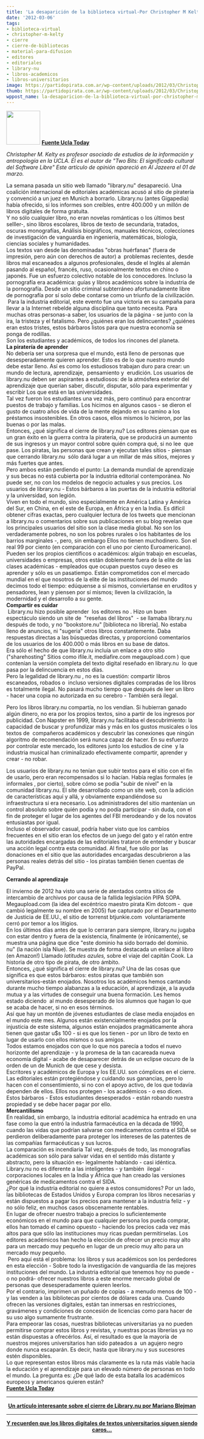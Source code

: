 ```yaml
---
title: 'La desaparición de la biblioteca virtual-Por Christopher M Kelty '
date: '2012-03-06'
tags:
- biblioteca-virtual
- christopher-m-kelty
- cierre
- cierre-de-bibliotecas
- material-para-difusion
- editores
- editoriales
- library-nu
- libros-academicos
- libros-universitarios
image: https://partidopirata.com.ar/wp-content/uploads/2012/03/Christopher_Kelty-thmb.jpg
thumb: https://partidopirata.com.ar/wp-content/uploads/2012/03/Christopher_Kelty-thmb.jpg
wppost_name: la-desaparicion-de-la-biblioteca-virtual-por-christopher-m-kelty
---
```


<a href="https://partidopirata.com.ar/wp-content/uploads/2012/03/Christopher_Kelty-thmb.jpg"><img class="alignleft size-full wp-image-3403" title="Christopher Kelty" src="https://partidopirata.com.ar/wp-content/uploads/2012/03/Christopher_Kelty-thmb.jpg" alt="" width="89" height="89" /></a>
<strong><a href="http://today.ucla.edu/portal/ut/PRN-the-disappearing-virtual-library-229923.aspx" target="_blank">Fuente Ucla Today</a></strong>

<em>Christopher M. Kelty es profesor asociado de estudios de la información y antropología en la UCLA.</em> <em>Él es el autor de "Two Bits: El significado cultural del Software Libre"</em> <em>Este artículo de opinión apareció en Al Jazeera el 01 de marzo.</em>
<div>La semana pasada un sitio web llamado "library.nu" desapareció. Una coalición internacional de editoriales académicas acusó al sitio de piratería y convenció a un juez en Munich a borrarlo. Library.nu (antes Gigapedia) había ofrecido, si los informes son creíbles, entre 400.000 y un millón de libros digitales de forma gratuita.</div>
<div></div>
<div>Y no sólo cualquier libro, no eran novelas románticas o los últimos best selller-, sino libros escolares, libros de texto de secundaria, tratados, oscuras monografías, Análisis biográficos, manuales técnicos, colecciones de investigación de vanguardia en ingeniería, matemáticas, biología, ciencias sociales y humanidades.</div>
<div></div>
<div>Los textos van desde las denominadas "obras huérfanas" (fuera de impresión, pero aún con derechos de autor) a  problemas recientes, desde libros mal escaneados a algunos profesionales, desde el Inglés al alemán pasando al español, francés, ruso, ocasionalmente textos en chino o japonés. Fue un esfuerzo colectivo notable de los conocedores. Incluso la pornografía era académica: guías y libros académicos sobre la industria de la pornografía. Desde un sitio criminal subterráneo afortunadamente libre de pornografía por sí solo debe contarse como un triunfo de la civilización.</div>
<div></div>
<div>
<div> Para la industria editorial, este evento fue una victoria en su campaña para llevar a la Internet rebelde alguna disciplina que tanto necesita. Para muchas otras personas-a saber, los usuarios de la página - se junto con la ira, la tristeza y el fatalismo. Pero ¿quiénes eran los delincuentes? ¿quiénes eran estos tristes, estos bárbaros listos para que nuestra economía se ponga de rodillas.</div>
<div></div>
</div>
<div>Son los estudiantes y académicos, de todos los rincones del planeta.</div>
<div></div>
<div><strong>La piratería de aprender</strong></div>
<div>No debería ser una sorpresa que el mundo, está lleno de personas que desesperadamente quieren aprender. Esto es de lo que nuestro mundo debe estar lleno. Así es como los estudiosos trabajan duro para crear: un mundo de lectura, aprendizaje,  pensamiento y  erudición. Los usuarios de library.nu deben ser aspirantes a estudiosos: de la atmósfera exterior del aprendizaje que querían saber, discutir, disputar, sólo para experimentar y escribir Los que está en las universidades.</div>
<div></div>
<div>Tal vez fueron los estudiantes una vez más, pero continuó para encontrar puestos de trabajo y familias. Los hicimos en algunos casos - se dieron el gusto de cuatro años de vida de la mente dejando en su camino a los préstamos insostenibles. En otros casos, ellos mismos lo hicieron, por las buenas o por las malas.</div>
<div></div>
<div>Entonces, ¿qué significa el cierre de library.nu? Los editores piensan que es un gran éxito en la guerra contra la piratería, que se producirá un aumento de sus ingresos y un mayor control sobre quién compra qué, si no lee  que pase. Los piratas, las personas que crean y ejecutan tales sitios - piensan que cerrando library.nu  sólo dará lugar a un millar de más sitios, mejores y más fuertes que antes.</div>
<div></div>
<div>Pero ambos están perdiendo el punto: La demanda mundial de aprendizaje y sus becas no está cubierta por la industria editorial contemporánea. No puede ser, no con los modelos de negocio actuales y sus precios. Los usuarios de library.nu - Estos bárbaros a las puertas de la industria editorial y la universidad, son legión.</div>
Viven en todo el mundo, sino especialmente en América Latina y América del Sur, en China, en el este de Europa, en África y en la India. Es difícil obtener cifras exactas, pero cualquier lectura de los tweets que mencionan a library.nu o comentarios sobre sus publicaciones en su blog revelan que los principales usuarios del sitio son la clase media global. No son los verdaderamente pobres, no son los pobres rurales o los habitantes de los barrios marginales -, pero, sin embargo Ellos no tienen muchodinero. Son el real 99 por ciento (en comparación con el uno por ciento Euroamericano).
<div>Pueden ser los propios científicos o académicos: algún trabajo en escuelas, universidades o empresas, otros están doblemente fuera de la elite de las clases académicas - empleados que ocupan puestos cuyo deseo es aprender y sólo es un pasatiempo. Están comprometidos con el mercado mundial en el que nosotros de la elite de las instituciones del mundo decimos todo el tiempo: edúquense a sí mismos, conviertanse en eruditos y pensadores, lean y piensen por sí mismos; lleven la civilización, la modernidad y el desarrollo a su gente.</div>
<div></div>
<div><strong>Compartir es cuidar</strong></div>
<div></div>
<div> Library.nu hizo posible aprender  los editores no . Hizo un buen espectáculo siendo un site de  "reseñas del libros"  - se llamaba library.nu después de todo, y no "bookstore.nu" [biblioteca no librería]. No estaba lleno de anuncios, ni "sugeria" otros libros constantemente. Daba respuestas directas a las búsquedas directas, y proporcionó comentarios de los usuarios de los 400.000 o más libros en su base de datos.</div>
<div></div>
<div>Era sólo el hecho de que library.nu incluía un enlace a otro sitio ("sharehosting" Sitios como ifile.it, mediafire.com megaupload.com ) que contenían la versión completa del texto digital reseñado en library.nu  lo que pasa por la delincuencia en estos días.</div>
Pero la legalidad de library.nu , no es la cuestión: compartir libros escaneados, robados o  incluso versiones digitales compradas de los libros es totalmente ilegal. No pasará mucho tiempo que después de leer un libro - hacer una copia no autorizada en su cerebro - También será ilegal.

Pero los libros library.nu compartía, no los vendían. Si hubierran ganado algún dinero, no era por los propios textos, sino a partir de los ingresos por publicidad. Con Napster en 1999, library.nu facilitaba el descubrimiento: la capacidad de buscar y profundizar más y más en los gustos musicales o los textos de  compañeros académicos y descubrir las conexiones que ningún algoritmo de recomendación será nunca capaz de hacer. En su esfuerzo por controlar este mercado, los editores junto los estudios de cine  y la industria musical han criminalizado efectivamente compartir, aprender y crear - no robar.
<div>Los usuarios de library.nu no tenían que subir textos para el sitio con el fin de usarlo, pero eran recompensados ​​si lo hacían. Había reglas formales (e informales , por cierto), sobre cómo se podía "subir de nivel" en la comunidad library.nu. El site desarrollado como un site web, con la adición de características aquí y allá, y obviamente expandiéndose su infraestructura si era necesario. Los administradores del sitio mantenían un control absoluto sobre quién podía y no podía participar - sin duda, con el fin de proteger el lugar de los agentes del FBI merodeando y de los novatos entusiastas por igual.</div>
Incluso el observador casual, podría haber visto que los cambios frecuentes en el sitio eran los efectos de un juego del gato y el ratón entre las autoridades encargadas de las editoriales trataron de entender y buscar una acción legal contra esta comunidad. Al final, fue sólo por las donaciones en el sitio que las autoridades encargadas descubrieron a las personas reales detrás del sitio - los piratas también tienen cuentas de PayPal.

<strong>Cerrando al aprendizaje
</strong>
<div>El invierno de 2012 ha visto una serie de atentados contra sitios de intercambio de archivos por causa de la fallida legislación PIPA SOPA. Megaupload.com (la idea del excéntrico maestro pirata Kim dotcom -  que cambió legalmente su nombre en 2005) fue capturado por el Departamento de Justicia de EE.UU., el sitio de torrenst btjunkie.com  voluntariamente cerró por temor a los litigios.</div>
<div>En los últimos días antes de que lo cerraran para siempre, library.nu jugaba con estar dentro y fuera de la existencia, finalmente (e irónicamente), se muestra una página que dice "este dominio ha sido borrado del dominio. nu" (la nación isla Niue). Se muestra de forma destacada un enlace al libro (en Amazon!) Llamado <em>latitudes azules,</em> sobre el viaje del capitán Cook. La historia de otro tipo de pirata, de otro ámbito.</div>
<div></div>
<div>Entonces, ¿qué significa el cierre de library.nu? Una de las cosas que significa es que estos bárbaros: estos piratas que también son universitarios-están enojados. Nosotros los académicos hemos cantando durante mucho tiempo alabanzas a la educación, al aprendizaje, a la ayuda mutua y a las virtudes de conseguir una buena formación. Les hemos estado diciendo  al mundo desesperado de los alumnos que hagan lo que se acaba de hacer, si no en esos términos.</div>
Así que hay un montón de jóvenes estudiantes de clase media enojados en el mundo este mes. Algunos están existencialmente enojados por la injusticia de este sistema, algunos están enojados pragmáticamente ahora tienen que gastar u$s 100 - si es que los tienen - por un libro de texto en lugar de usarlo con ellos mismos o sus amigos.
<div>Todos estamos enojados con que lo que nos parecía a todos el nuevo horizonte del aprendizaje - y la promesa de la tan cacareada nueva economía digital - acabe de desaparecer detrás de un eclipse oscuro de la orden de un de Munich de que cese y desista.</div>
Escritores y académicos de Europa y los EE.UU. son cómplices en el cierre. Las editoriales están protegiéndose y cuidando sus ganancias, pero lo hacen con el consentimiento, si no con el apoyo activo, de los que todavía dependen de ellos. Ellos nos protegen - los académicos - o eso dicen. Estos bárbaros - Estos estudiantes desesperados - están robando nuestra propiedad y se debe hacer pagar por ello.
<div><strong>Mercantilismo</strong></div>
<div></div>
<div>En realidad, sin embargo, la industria editorial académica ha entrado en una fase como la que entró la industria farmacéutica en la década de 1990, cuando las vidas que podrían salvarse con medicamentos contra el SIDA se perdieron deliberadamente para proteger los intereses de las patentes de las compañías farmacéuticas y sus lucros.</div>
<div></div>
<div>La comparación es incendiaria Tal vez, después de todo, las monografías académicas son sólo para salvar vidas en el sentido más distante y abstracto, pero la situación es- legalmente hablando - casi idéntica. Library.nu no es diferente a las inteligentes - y también  ilegal - corporaciones locales en la India y África que han creado las versiones genéricas de medicamentos contra el SIDA.</div>
<div></div>
<div>¿Por qué la industria editorial no quiere a estos consumidores? Por un lado, las bibliotecas de Estados Unidos y Europa compran los libros necesarias y están dispuestos a pagar los precios para mantener a la industria feliz - y no sólo feliz, en muchos casos obscenamente rentables.</div>
En lugar de ofrecer nuestro trabajo a precios lo suficientemente económicos en el mundo para que cualquier persona los pueda comprar, ellos han tomado el camino opuesto - haciendo los precios cada vez más altos para que sólo las instituciones muy ricas puedan permitírselas. Los editores académicos han hecho la elección de ofrecer un precio muy alto para un mercado muy pequeño en lugar de un precio muy alto para un mercado muy pequeño.
<div> Pero aquí está el problema: los libros y sus académicos son los perdedores en esta elección - Sobre todo la investigación de vanguardia de las mejores instituciones del mundo. La industria editorial que tenemos hoy no puede - o no podrá- ofrecer nuestros libros a este enorme mercado global de personas que desesperadamente quieren leerlos.</div>
<div></div>
<div>Por el contrario, imprimen un puñado de copias - a menudo menos de 100 - y las venden a las bibliotecas por cientos de dólares cada una. Cuando ofrecen las versiones digitales, están tan inmersas en restricciones, gravámenes y condiciones de concesión de licencias como para hacer de su uso algo sumamente frustrante.</div>
Para empeorar las cosas, nuestras bibliotecas universitarias ya no pueden permitirse comprar estos libros y revistas, y nuestras pocas librerías ya no están dispuestas a ofrecérlos. Así, el resultado es que la mayoría de nuestros mejores universitarios han sido pateados a  un agujero negro donde nunca escaparán. Es decir, hasta que library.nu y sus sucesores estén disponibles.
<div>Lo que representan estos libros más claramente es la ruta más viable hacia la educación y el aprendizaje para un elevado número de personas en todo el mundo. La pregunta es: ¿De qué lado de esta batalla los académicos europeos y americanos quieren están?</div>
<div><strong><a href="http://today.ucla.edu/portal/ut/PRN-the-disappearing-virtual-library-229923.aspx" target="_blank">Fuente Ucla Today</a></strong></div>

<hr />
<p style="text-align: center;"><strong><a href="http://www.pagina12.com.ar/diario/cdigital/31-188962-2012-03-06.html" target="_blank">Un artículo interesante sobre el cierre de Library.nu por Mariano Blejman</a></strong></p>


<hr />
<p style="text-align: center;"><strong><a href="https://partidopirata.com.ar/2747/ee-uu-por-que-los-libros-de-texto-digitales-no-siempre-es-mas-economico-para-los-estudiantes-universitarios">Y recuerden que los libros digitales de textos universitarios siguen siendo caros...</a></strong></p>
